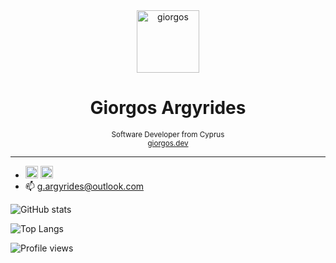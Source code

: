 <div align="center">
  <img src="https://avatars2.githubusercontent.com/u/59102508?s=460&amp;u=a71bd18a2892ec1e51640dd69da54e4fa828db68&amp;v=4" alt="giorgos" width="100">
 <br>
  <h1>Giorgos Argyrides</h1>
  <sub>
    Software Developer from Cyprus
    <br>
    <a href="https://giorgos.dev">giorgos.dev</a>   
  </sub>
</div>

---

- [<img src='https://cdn.jsdelivr.net/npm/simple-icons@3.0.1/icons/github.svg' alt='github' height='20'>](https://github.com/Giorgos-Arg)  [<img src='https://cdn.jsdelivr.net/npm/simple-icons@3.0.1/icons/linkedin.svg' alt='linkedin' height='20'>](https://www.linkedin.com/in/giorgosargyrides)
- 📫 g.argyrides@outlook.com 



![GitHub stats](https://github-readme-stats.vercel.app/api?username=Giorgos-Arg&show_icons=true)  

![Top Langs](https://github-readme-stats.vercel.app/api/top-langs/?username=Giorgos-Arg&langs_count=8)

![Profile views](https://gpvc.arturio.dev/Giorgos-Arg)  
